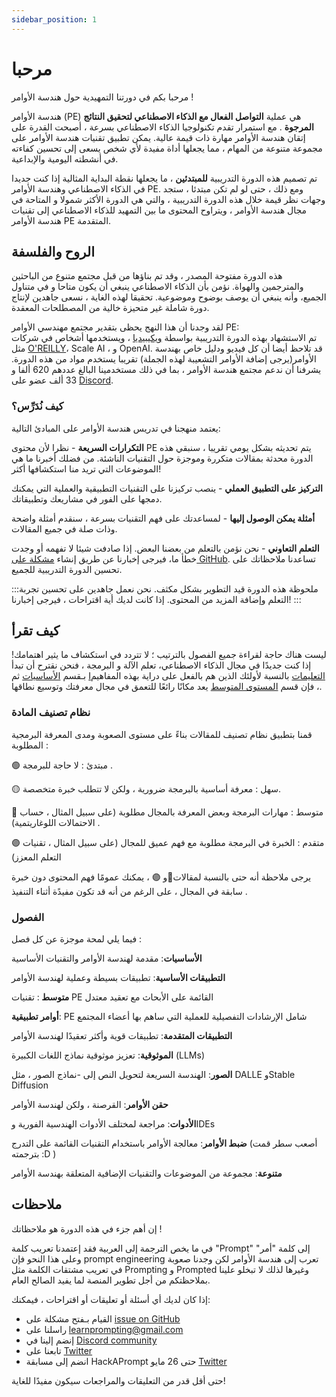 ```yaml
---
sidebar_position: 1
---
```


# مرحبا 

مرحبا بكم في دورتنا التمهيدية حول هندسة الأوامر !

هندسة الأوامر (PE) هي عملية **التواصل الفعال مع الذكاء الاصطناعي لتحقيق النتائج المرجوة** . مع استمرار تقدم تكنولوجيا الذكاء الاصطناعي بسرعة ، أصبحت القدرة على إتقان هندسة الأوامر مهارة ذات قيمة عالية. يمكن تطبيق تقنيات هندسة الأوامر على مجموعة متنوعة من المهام ، مما يجعلها أداة مفيدة لأي شخص يسعى إلى تحسين كفاءته في أنشطته اليومية والإبداعية.

تم تصميم هذه الدورة التدريبية **للمبتدئين** ، ما يجعلها نقطة البداية المثالية إذا كنت جديدا في الذكاء الاصطناعي وهندسة الأوامر PE. ومع ذلك ، حتى لو لم تكن مبتدئا ، ستجد وجهات نظر قيمة خلال هذه الدورة التدريبية ، والتي هي الدورة الأكثر شمولا و المتاحة في مجال هندسة الأوامر ، ويتراوح المحتوى ما بين التمهيد للذكاء الاصطناعي إلى تقنيات هندسة الأوامر PE المتقدمة.


## الروح والفلسفة 


هذه الدورة مفتوحة المصدر ، وقد تم بناؤها من قبل مجتمع متنوع من الباحثين والمترجمين والهواة. نؤمن بأن الذكاء الاصطناعي ينبغي أن يكون متاحا و في متناول الجميع، وأنه ينبغي أن يوصف بوضوح وموضوعية. تحقيقا لهذه الغاية ، نسعى جاهدين لإنتاج دورة شاملة غير متحيزة خالية من المصطلحات المعقدة.

لقد وجدنا أن هذا النهج يحظى بتقدير مجتمع مهندسي الأوامر PE:  
تم الاستشهاد بهذه الدورة التدريبية بواسطة [ويكيبيديا](https://en.wikipedia.org/wiki/Prompt_engineering#cite_ref-15) ، ويستخدمها أشخاص في شركات مثل [O'REILLY](https://learning.oreilly.com/live-events/prompt-engineering-for-generating-ai-art-and-text/0636920084340/0636920084339/)، Scale AI ، و OpenAI. قد تلاحظ أيضا أن كل فيديو ودليل خاص بهندسة الأوامر(يرجى إضافة الأوامر التشعيبة لهذه الجملة) تقريبا يستخدم مواد من هذه الدورة. يشرفنا أن ندعم مجتمع هندسة الأوامر ، بما في ذلك مستخدمينا البالغ عددهم 620 ألفا و 33 ألف عضو على [Discord](https://discord.gg/learn-prompting).


### كيف نُدَرِّس؟


يعتمد منهجنا في تدريس هندسة الأوامر على المبادئ التالية:

**التكرارات السريعة** - نظرا لأن محتوى PE يتم تحديثه بشكل يومي تقريبا ، سنبقي هذه الدورة محدثة بمقالات متكررة وموجزة حول التقنيات الناشئة. من فضلك أخبرنا ما هي الموضوعات التي تريد منا استكشافها أكثر!

**التركيز على التطبيق العملي** - ينصب تركيزنا على التقنيات التطبيقية والعملية التي يمكنك دمجها على الفور في مشاريعك وتطبيقاتك.

**أمثلة يمكن الوصول إليها** - لمساعدتك على فهم التقنيات بسرعة ، سنقدم أمثلة واضحة وذات صلة في جميع المقالات.

**التعلم التعاوني** - نحن نؤمن بالتعلم من بعضنا البعض. إذا صادفت شيئا لا تفهمه أو وجدت خطأ ما، فيرجى إخبارنا عن طريق إنشاء [مشكلة على GitHub](https://github.com/trigaten/Learn_Prompting/issues/new/choose). تساعدنا ملاحظاتك على تحسين الدورة التدريبية للجميع.


:::ملحوظة
هذه الدورة قيد التطوير بشكل مكثف. نحن نعمل جاهدين على تحسين تجربة التعلم وإضافة المزيد من المحتوى. إذا كانت لديك أية اقتراحات ، فيرجى إخبارنا! 
:::


## كيف تقرأ


ليست هناك حاجة لقراءة جميع الفصول بالترتيب ؛ لا تتردد في استكشاف ما يثير اهتمامك! إذا كنت جديدًا في مجال الذكاء الاصطناعي، تعلم الآلة و البرمجة ، فنحن نقترح أن تبدأ بـقسم [الأساسيات](https://learnprompting.org/docs/category/-basics) ثم [Iالتعليمات](https://learnprompting.org/docs/basics/intro) بالنسبة لأولئك الذين هم بالفعل على دراية بهذه المفاهيم ، فإن قسم [المستوى المتوسط](https://learnprompting.org/docs/category/%EF%B8%8F-intermediate) يعد مكانًا رائعًا للتعمق في مجال معرفتك وتوسيع نطاقها.


### نظام تصنيف المادة 

قمنا بتطبيق نظام تصنيف للمقالات بناءً على مستوى الصعوبة ومدى المعرفة البرمجية المطلوبة :

🟢 مبتدئ : لا حاجة للبرمجة .

🟡 سهل : معرفة أساسية بالبرمجة ضرورية ، ولكن لا تتطلب خبرة متخصصة.

🔴 متوسط ​​: مهارات البرمجة وبعض المعرفة بالمجال مطلوبة (على سبيل المثال ، حساب الاحتمالات اللوغاريتمية) .

🟣 متقدم : الخبرة في البرمجة مطلوبة مع فهم عميق للمجال (على سبيل المثال ، تقنيات التعلم المعزز)


يرجى ملاحظة أنه حتى بالنسبة لمقالات🔴و 🟣 ، يمكنك عمومًا فهم المحتوى دون خبرة سابقة في المجال ، على الرغم من أنه قد تكون مفيدًة أثناء التنفيذ .

### الفصول

فيما يلي لمحة موجزة عن كل فصل :

**الأساسيات**: مقدمة لهندسة الأوامر والتقنيات الأساسية

**التطبيقات الأساسية**: تطبيقات بسيطة وعملية لهندسة الأوامر

**متوسط ​**: تقنيات PE القائمة على الأبحاث مع تعقيد معتدل

**أوامر تطبيقية**: PE شامل الإرشادات التفصيلية للعملية التي ساهم بها أعضاء المجتمع 

**التطبيقات المتقدمة**: تطبيقات قوية وأكثر تعقيدًا لهندسة الأوامر

**الموثوقية**: تعزيز موثوقية نماذج اللغات الكبيرة (LLMs) 

**الصور**: الهندسة السريعة لتحويل النص إلى -نماذج الصور ، مثل DALLE وStable Diffusion 

**حقن الأوامر**: القرصنة ، ولكن لهندسة الأوامر

**الأدوات**: مراجعة لمختلف الأدوات الهندسية الفورية وIDEs 

**ضبط الأوامر**: معالجة الأوامر باستخدام التقنيات القائمة على التدرج (أصعب سطر قمت بترجمته :D )

**متنوعة**: مجموعة من الموضوعات والتقنيات الإضافية المتعلقة بهندسة الأوامر


## ملاحظات

إن أهم جزء في هذه الدورة هو ملاحظاتك !

في ما يخص الترجمة إلى العربية فقد إعتمدنا تعريب كلمة "Prompt" إلى كلمة "أمر"  وعلى هذا النحو فإن prompt engineering تعرب إلى هندسة الأوامر لكن وجدنا صعوبة في تعريب مشتقات الكلمة مثل Prompting و Prompted وغيرها لذلك لا تبخلو علينا بملاحظتكم من أجل تطوير المنصة لما يفيد الصالح العام.

إذا كان لديك أي أسئلة أو تعليقات أو اقتراحات ، فيمكنك:

- القيام بـفتح مشكلة على [issue on GitHub](https://github.com/trigaten/Learn_Prompting/issues/new/choose)
- راسلنا على  [learnprompting@gmail.com](mailto:learnprompting@gmail.com)
- إنضم إلينا في [Discord community](https://learnprompting.org/discord)
- تابعنا على [Twitter](https://twitter.com/learnprompting)
- انضم إلى مسابقة HackAPrompt حتى 26 مايو [Twitter](https://www.aicrowd.com/challenges/hackaprompt-2023)

حتى أقل قدر من التعليقات والمراجعات سيكون مفيدًا للغاية!
